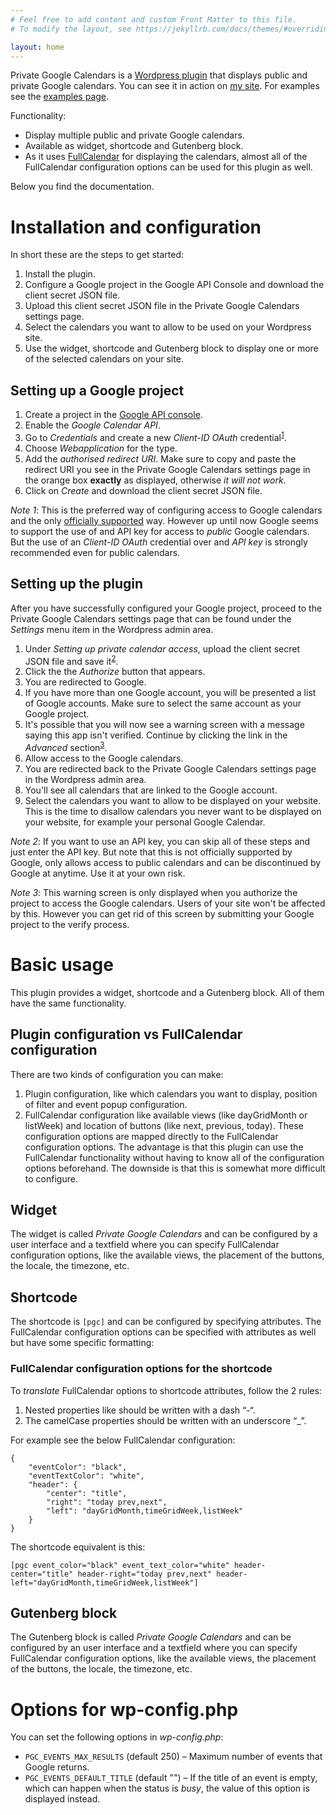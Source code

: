 ```yaml
---
# Feel free to add content and custom Front Matter to this file.
# To modify the layout, see https://jekyllrb.com/docs/themes/#overriding-theme-defaults

layout: home
---
```


Private Google Calendars is a <a href="https://wordpress.org/plugins/private-google-calendars/" target="_blank">Wordpress plugin</a> that displays public and private Google calendars. You can see it in action on <a href="https://blog.michielvaneerd.nl/private-google-calendars/" target="_blank">my site</a>. For examples see the <a href="/examples">examples page</a>.

Functionality:

- Display multiple public and private Google calendars.
- Available as widget, shortcode and Gutenberg block.
- As it uses <a href="https://fullcalendar.io/" target="blank">FullCalendar</a> for displaying the calendars, almost all of the FullCalendar configuration options can be used for this plugin as well.

Below you find the documentation.

# Installation and configuration

In short these are the steps to get started:

1. Install the plugin.
2. Configure a Google project in the Google API Console and download the client secret JSON file.
3. Upload this client secret JSON file in the Private Google Calendars settings page.
4. Select the calendars you want to allow to be used on your Wordpress site.
5. Use the widget, shortcode and Gutenberg block to display one or more of the selected calendars on your site.

## Setting up a Google project

1. Create a project in the <a href="https://console.developers.google.com/" target="_blank">Google API console</a>.
2. Enable the _Google Calendar API_.
3. Go to _Credentials_ and create a new _Client-ID OAuth_ credential<sup><a href="#note1">1</a></sup>.
4. Choose _Webapplication_ for the type.
5. Add the _authorised redirect URI_. Make sure to copy and paste the redirect URI you see in the Private Google Calendars settings page in the orange box __exactly__ as displayed, otherwise _it will not work_.
6. Click on _Create_ and download the client secret JSON file.

<em id="note1">Note 1</em>: This is the preferred way of configuring access to Google calendars and the only <a href="https://developers.google.com/calendar/auth#AboutAuthorization" target="_blank">officially supported</a> way. However up until now Google seems to support the use of and API key for access to _public_ Google calendars. But the use of an _Client-ID OAuth_ credential over and _API key_ is strongly recommended even for public calendars.

## Setting up the plugin

After you have successfully configured your Google project, proceed to the Private Google Calendars settings page that can be found under the _Settings_ menu item in the Wordpress admin area.

1. Under _Setting up private calendar access_, upload the client secret JSON file and save it<sup><a href="#note2">2</a></sup>.
2. Click the the _Authorize_ button that appears.
3. You are redirected to Google.
4. If you have more than one Google account, you will be presented a list of Google accounts. Make sure to select the same account as your Google project.
5. It's possible that you will now see a warning screen with a message saying this app isn't verified. Continue by clicking the link in the _Advanced_ section<sup><a href="#note3">3</a></sup>.
6. Allow access to the Google calendars.
7. You are redirected back to the Private Google Calendars settings page in the Wordpress admin area.
8. You'll see all calendars that are linked to the Google account.
9. Select the calendars you want to allow to be displayed on your website. This is the time to disallow calendars you never want to be displayed on your website, for example your personal Google Calendar.

<em id="note2">Note 2</em>: If you want to use an API key, you can skip all of these steps and just enter the API key. But note that this is not officially supported by Google, only allows access to public calendars and can be discontinued by Google at anytime. Use it at your own risk.

<em id="note3">Note 3</em>: This warning screen is only displayed when you authorize the project to access the Google calendars. Users of your site won't be affected by this. However you can get rid of this screen by submitting your Google project to the verify process.

# Basic usage

This plugin provides a widget, shortcode and a Gutenberg block. All of them have the same functionality.

## Plugin configuration vs FullCalendar configuration

There are two kinds of configuration you can make:

1. Plugin configuration, like which calendars you want to display, position of filter and event popup configuration.
2. FullCalendar configuration like available views (like dayGridMonth or listWeek) and location of buttons (like next, previous, today). These configuration options are mapped directly to the FullCalendar configuration options. The advantage is that this plugin can use the FullCalendar functionality without having to know all of the configuration options beforehand. The downside is that this is somewhat more difficult to configure.

## Widget

The widget is called _Private Google Calendars_ and can be configured by a user interface and a textfield where you can specify FullCalendar configuration options, like the available views, the placement of the buttons, the locale, the timezone, etc.

## Shortcode

The shortcode is `[pgc]` and can be configured by specifying attributes. The FullCalendar configuration options can be specified with attributes as well but have some specific formatting:

### FullCalendar configuration options for the shortcode

To _translate_ FullCalendar options to shortcode attributes, follow the 2 rules:

1. Nested properties like should be written with a dash “-“.
2. The camelCase properties should be written with an underscore “_”.

For example see the below FullCalendar configuration:

    {
        "eventColor": "black",
        "eventTextColor": "white",
        "header": {
            "center": "title",
            "right": "today prev,next",
            "left": "dayGridMonth,timeGridWeek,listWeek"
        }
    }

The shortcode equivalent is this:

    [pgc event_color="black" event_text_color="white" header-center="title" header-right="today prev,next" header-left="dayGridMonth,timeGridWeek,listWeek"]

## Gutenberg block

The Gutenberg block is called _Private Google Calendars_ and can be configured by an user interface and a textfield where you can specify FullCalendar configuration options, like the available views, the placement of the buttons, the locale, the timezone, etc.

# Options for wp-config.php

You can set the following options in _wp-config.php_:

- `PGC_EVENTS_MAX_RESULTS` (default 250) – Maximum number of events that Google returns.
- `PGC_EVENTS_DEFAULT_TITLE` (default "") – If the title of an event is empty, which can happen when the status is _busy_, the value of this option is displayed instead.